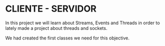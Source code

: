 # CLIENTE  - SERVIDOR


In this project we will learn about Streams, Events and Threads in order to lately made a project about threads and sockets.

We had created the first classes we need for this objective.